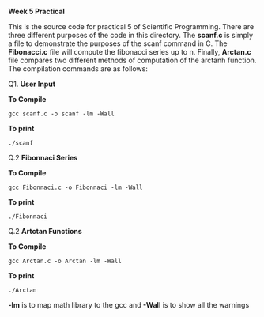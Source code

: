 **Week 5 Practical**

This is the source code for practical 5 of Scientific Programming. There are three different purposes of the code in this directory. The **scanf.c** is simply a file to demonstrate the purposes of the scanf command in C. The **Fibonacci.c** file will compute the fibonacci series up to n. Finally, **Arctan.c** file compares two different methods of computation of the arctanh function. The compilation commands are as follows:

Q1. **User Input**

**To Compile**
	 
    gcc scanf.c -o scanf -lm -Wall

**To print**

    ./scanf

Q.2 **Fibonnaci Series**

**To Compile**
	 
    gcc Fibonnaci.c -o Fibonnaci -lm -Wall

**To print**

    ./Fibonnaci

Q.2 **Artctan Functions**

**To Compile**
	 
    gcc Arctan.c -o Arctan -lm -Wall

**To print**

    ./Arctan

**-lm** is to map math library to the gcc and **-Wall** is to show all the warnings



